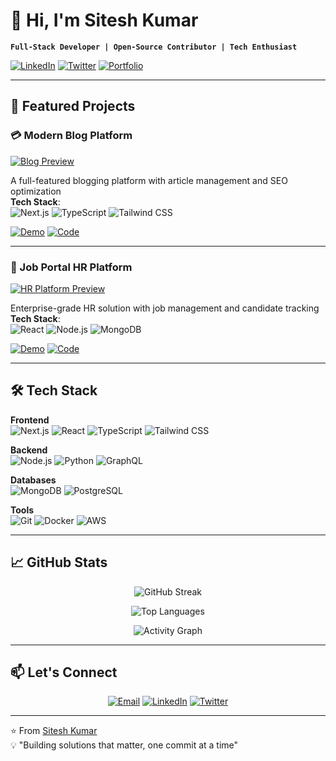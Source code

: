 # 👋 Hi, I'm Sitesh Kumar

**`Full-Stack Developer | Open-Source Contributor | Tech Enthusiast`**

[![LinkedIn](https://img.shields.io/badge/LinkedIn-0A66C2?style=for-the-badge&logo=linkedin&logoColor=white)](https://www.linkedin.com/in/siteshkumar/)
[![Twitter](https://img.shields.io/badge/Twitter-1DA1F2?style=for-the-badge&logo=twitter&logoColor=white)](https://twitter.com/TheSiteshKumar)
[![Portfolio](https://img.shields.io/badge/Portfolio-4285F4?style=for-the-badge&logo=google-chrome&logoColor=white)](https://siteshkumar.com)


---

## 🚀 Featured Projects

### 💳 Modern Blog Platform
[![Blog Preview](https://res.cloudinary.com/dctevx0rr/image/upload/c_scale,w_400/v1741496787/siteshkumar.com/blog.png)](https://next-blog2025.netlify.app/)

A full-featured blogging platform with article management and SEO optimization  
**Tech Stack**:  
![Next.js](https://img.shields.io/badge/Next.js-000000?style=flat&logo=nextdotjs&logoColor=white)
![TypeScript](https://img.shields.io/badge/TypeScript-3178C6?style=flat&logo=typescript&logoColor=white)
![Tailwind CSS](https://img.shields.io/badge/Tailwind_CSS-06B6D4?style=flat&logo=tailwind-css&logoColor=white)

[![Demo](https://img.shields.io/badge/Live_Demo-38B2AC?style=for-the-badge&logo=vercel&logoColor=white)](https://next-blog2025.netlify.app/)
[![Code](https://img.shields.io/badge/View_Code-181717?style=for-the-badge&logo=github&logoColor=white)](https://github.com/TheSiteshKumar/modern-blog-platform)

---

### 👔 Job Portal HR Platform
[![HR Platform Preview](https://res.cloudinary.com/dctevx0rr/image/upload/c_scale,w_400/v1741496788/siteshkumar.com/job.png)](https://job-portal-hr.netlify.app/)

Enterprise-grade HR solution with job management and candidate tracking  
**Tech Stack**:  
![React](https://img.shields.io/badge/React-61DAFB?style=flat&logo=react&logoColor=black)
![Node.js](https://img.shields.io/badge/Node.js-339933?style=flat&logo=nodedotjs&logoColor=white)
![MongoDB](https://img.shields.io/badge/MongoDB-47A248?style=flat&logo=mongodb&logoColor=white)

[![Demo](https://img.shields.io/badge/Live_Demo-38B2AC?style=for-the-badge&logo=vercel&logoColor=white)](https://job-portal-hr.netlify.app/)
[![Code](https://img.shields.io/badge/View_Code-181717?style=for-the-badge&logo=github&logoColor=white)](https://github.com/TheSiteshKumar/hr-job-portal)

---

## 🛠️ Tech Stack

**Frontend**  
![Next.js](https://img.shields.io/badge/Next.js-000000?style=flat&logo=nextdotjs&logoColor=white)
![React](https://img.shields.io/badge/React-61DAFB?style=flat&logo=react&logoColor=black)
![TypeScript](https://img.shields.io/badge/TypeScript-3178C6?style=flat&logo=typescript&logoColor=white)
![Tailwind CSS](https://img.shields.io/badge/Tailwind_CSS-06B6D4?style=flat&logo=tailwind-css&logoColor=white)

**Backend**  
![Node.js](https://img.shields.io/badge/Node.js-339933?style=flat&logo=nodedotjs&logoColor=white)
![Python](https://img.shields.io/badge/Python-3776AB?style=flat&logo=python&logoColor=white)
![GraphQL](https://img.shields.io/badge/GraphQL-E10098?style=flat&logo=graphql&logoColor=white)

**Databases**  
![MongoDB](https://img.shields.io/badge/MongoDB-47A248?style=flat&logo=mongodb&logoColor=white)
![PostgreSQL](https://img.shields.io/badge/PostgreSQL-4169E1?style=flat&logo=postgresql&logoColor=white)

**Tools**  
![Git](https://img.shields.io/badge/Git-F05032?style=flat&logo=git&logoColor=white)
![Docker](https://img.shields.io/badge/Docker-2496ED?style=flat&logo=docker&logoColor=white)
![AWS](https://img.shields.io/badge/AWS-232F3E?style=flat&logo=amazon-aws&logoColor=white)

---

## 📈 GitHub Stats

<div align="center">
  
![GitHub Streak](https://streak-stats.demolab.com?user=TheSiteshKumar&theme=react&border_radius=5&mode=weekly)

![Top Languages](https://github-readme-stats.vercel.app/api/top-langs/?username=TheSiteshKumar&layout=compact&theme=react&hide_border=true)

![Activity Graph](https://github-readme-activity-graph.vercel.app/graph?username=TheSiteshKumar&theme=react-dark&hide_border=true)

</div>

---

## 📫 Let's Connect

<div align="center">
  
[![Email](https://img.shields.io/badge/Email-D14836?style=for-the-badge&logo=gmail&logoColor=white)](mailto:hi@siteshkumar.com)
[![LinkedIn](https://img.shields.io/badge/LinkedIn-0A66C2?style=for-the-badge&logo=linkedin&logoColor=white)](https://www.linkedin.com/in/siteshkumar/)
[![Twitter](https://img.shields.io/badge/Twitter-1DA1F2?style=for-the-badge&logo=twitter&logoColor=white)](https://twitter.com/TheSiteshKumar)

</div>

---

⭐ From [Sitesh Kumar](https://github.com/TheSiteshKumar)  
💡 "Building solutions that matter, one commit at a time"
